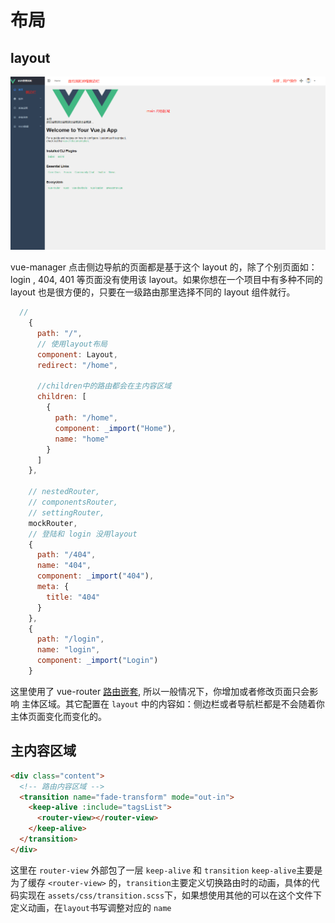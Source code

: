 # 布局

## layout

![layout](../imgs/layout.png)

vue-manager 点击侧边导航的页面都是基于这个 layout 的，除了个别页面如：login , 404, 401 等页面没有使用该 layout。如果你想在一个项目中有多种不同的 layout 也是很方便的，只要在一级路由那里选择不同的 layout 组件就行。

```javascript
  //
    {
      path: "/",
      // 使用layout布局
      component: Layout,
      redirect: "/home",

      //children中的路由都会在主内容区域
      children: [
        {
          path: "/home",
          component: _import("Home"),
          name: "home"
        }
      ]
    },

    // nestedRouter,
    // componentsRouter,
    // settingRouter,
    mockRouter,
    // 登陆和 login 没用layout
    {
      path: "/404",
      name: "404",
      component: _import("404"),
      meta: {
        title: "404"
      }
    },
    {
      path: "/login",
      name: "login",
      component: _import("Login")
    }
```

这里使用了 vue-router [路由嵌套](), 所以一般情况下，你增加或者修改页面只会影响 主体区域。其它配置在 `layout` 中的内容如：侧边栏或者导航栏都是不会随着你主体页面变化而变化的。

## 主内容区域

```html
<div class="content">
  <!-- 路由内容区域 -->
  <transition name="fade-transform" mode="out-in">
    <keep-alive :include="tagsList">
      <router-view></router-view>
    </keep-alive>
  </transition>
</div>
```

这里在 `router-view` 外部包了一层 `keep-alive` 和 `transition`
`keep-alive`主要是为了缓存 `<router-view>` 的，`transition`主要定义切换路由时的动画，具体的代码实现在 `assets/css/transition.scss`下，如果想使用其他的可以在这个文件下定义动画，在`layout`书写调整对应的 `name`
